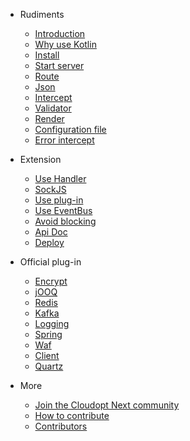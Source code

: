 * Rudiments 
  * [Introduction](/README.md)
  * [Why use Kotlin](/why-use-kotlin.md)
  * [Install](/install.md)
  * [Start server](/start-server.md)
  * [Route](/route.md)
  * [Json](/json.md)
  * [Intercept](/intercept.md)
  * [Validator](/validator.md)
  * [Render](/render.md)
  * [Configuration file](/config.md)
  * [Error intercept](/error-handler.md)

* Extension
  * [Use Handler](/handler.md)
  * [SockJS](/sockjs.md)
  * [Use plug-in](/use-plugin.md)
  * [Use EventBus](/eventbus.md)
  * [Avoid blocking](/avoid-blocking.md)
  * [Api Doc](/apidoc.md)
  * [Deploy](/deploy.md)

* Official plug-in
  * [Encrypt](/plugins/plugin-encrypt.md)
  * [jOOQ](/plugins/plugin-jooq.md)
  * [Redis](/plugins/plugin-redis.md)
  * [Kafka](/plugins/plugin-kafka.md)
  * [Logging](/plugins/plugin-logging.md)
  * [Spring](/plugins/plugin-spring.md)
  * [Waf](/plugins/plugin-waf.md)
  * [Client](/plugins/plugin-client.md)
  * [Quartz](/plugins/plugin-quartz.md)
  
* More
  * [Join the Cloudopt Next community](/join-us.md)
  * [How to contribute](/contributing.md)
  * [Contributors](/contributors.md)